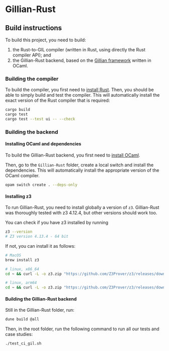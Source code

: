 # Gillian-Rust

## Build instructions

To build this project, you need to build:
1) the Rust-to-GIL compiler (written in Rust, using directly the Rust compiler API); and
2) the Gillian-Rust backend, based on the [Gillian framework](https://github.com/GillianPlatform/Gillian)  written in OCaml.

### Building the compiler

To build the compiler, you first need to [install Rust](https://www.rust-lang.org/tools/install).
Then, you should be able to simply build and test the compiler. This will automatically install the exact version of the Rust compiler that is required:
```sh
cargo build
cargo test
cargo test --test ui -- --check
```

### Building the backend


#### Installing OCaml and dependencies

To build the Gillian-Rust backend, you first need to [install OCaml](https://ocaml.org/docs/installing-ocaml).

Then, go to the `Gillian-Rust` folder, create a local switch and install the dependencies. This will automatically install the appropriate version of the OCaml compiler.
```sh
opam switch create . --deps-only
```

#### Installing z3

To run Gillian-Rust, you need to install globally a version of `z3`. Gillian-Rust was thoroughly tested with z3 4.12.4, but other versions should work too.

You can check if you have z3 installed by running
```sh
z3 --version
# Z3 version 4.13.4 - 64 bit
```

If not, you can install it as follows:
```sh
# MacOS
brew install z3

# linux, x86_64
cd ~ && curl -L -o z3.zip "https://github.com/Z3Prover/z3/releases/download/z3-4.12.4/z3-4.12.4-x64-glibc-2.35.zip" && unzip z3.zip -d /opt/z3 && rm z3.zip && sudo ln -s /opt/z3/z3-4.12.4-x64-glibc-2.35/bin/z3 /usr/local/bin/z3

# linux, arm64
cd ~ && curl -L -o z3.zip "https://github.com/Z3Prover/z3/releases/download/z3-4.12.4/z3-4.12.4-arm64-glibc-2.34.zip" && unzip z3.zip -d /opt/z3 && rm z3.zip && sudo ln -s /opt/z3/z3-4.12.4-arm64-glibc-2.34/bin/z3 /usr/local/bin/z3
```

#### Building the Gillian-Rust backend

Still in the Gillian-Rust folder, run:
```sh
dune build @all
```

Then, in the root folder, run the following command to run all our tests and case studies:
```sh
./test_ci_gil.sh
```